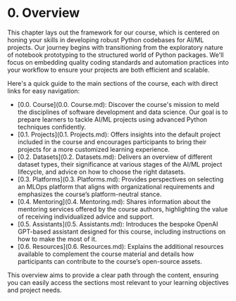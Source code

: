 # 0. Overview

This chapter lays out the framework for our course, which is centered on honing your skills in developing robust Python codebases for AI/ML projects. Our journey begins with transitioning from the exploratory nature of notebook prototyping to the structured world of Python packages. We'll focus on embedding quality coding standards and automation practices into your workflow to ensure your projects are both efficient and scalable.

Here's a quick guide to the main sections of the course, each with direct links for easy navigation:

- \[0.0. Course\](0.0. Course.md): Discover the course's mission to meld the disciplines of software development and data science. Our goal is to prepare learners to tackle AI/ML projects using advanced Python techniques confidently.
- \[0.1. Projects\](0.1. Projects.md): Offers insights into the default project included in the course and encourages participants to bring their projects for a more customized learning experience.
- \[0.2. Datasets\](0.2. Datasets.md): Delivers an overview of different dataset types, their significance at various stages of the AI/ML project lifecycle, and advice on how to choose the right datasets.
- \[0.3. Platforms\](0.3. Platforms.md): Provides perspectives on selecting an MLOps platform that aligns with organizational requirements and emphasizes the course’s platform-neutral stance.
- \[0.4. Mentoring\](0.4. Mentoring.md): Shares information about the mentoring services offered by the course authors, highlighting the value of receiving individualized advice and support.
- \[0.5. Assistants\](0.5. Assistants.md): Introduces the bespoke OpenAI GPT-based assistant designed for this course, including instructions on how to make the most of it.
- \[0.6. Resources\](0.6. Resources.md): Explains the additional resources available to complement the course material and details how participants can contribute to the course’s open-source assets.

This overview aims to provide a clear path through the content, ensuring you can easily access the sections most relevant to your learning objectives and project needs.